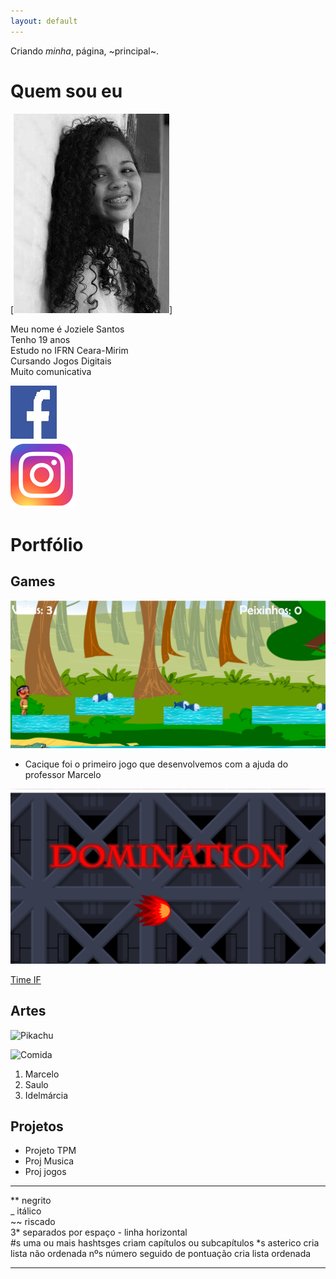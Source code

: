 ```yaml
---
layout: default
---
```


Criando *minha*, página, ~principal~.

# Quem sou eu 
[![](Perfil.png)]

Meu nome é Joziele Santos  
Tenho 19 anos   
Estudo no IFRN Ceara-Mirim  
Cursando Jogos Digitais  
Muito comunicativa  

[![](face4.png)](https://www.facebook.com/jozielle.santos.378)  
[![](Insta.png)](https://www.instagram.com/jozielles/)  


# Portfólio

## Games



[![](Cacique.png)](https://joozi.github.io/Cacique/)  
* Cacique foi o primeiro jogo que desenvolvemos com a ajuda do professor Marcelo   

[![](Domination.png)](https://joozi.github.io/Domination/)

[Time IF](https://ortegagamer.github.io/GAMES/TimeIF/)

## Artes
![Pikachu](https://userscontent2.emaze.com/images/a95fc4c6-85de-41e5-aabf-0f03f3e2645b/e6d0ff9404f9660db71698d0c17493e3.png)

![Comida](https://s3.amazonaws.com/kandipatternspatterns/food/18909__pizza.png)  


1. Marcelo
2. Saulo
3. Idelmárcia

## Projetos  
* Projeto TPM
* Proj Musica
* Proj jogos



* * *

** negrito  
_ itálico  
~~ riscado  
3* separados por espaço - linha horizontal  
#s uma ou mais hashtsges criam capítulos ou subcapítulos
*s asterico cria lista não ordenada
nºs número seguido de pontuação cria lista ordenada

* * *
